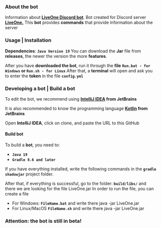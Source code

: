 ### **About the bot**
Information about **[LiveOne Discord bot](https://discord.gg/jN2XgNJmfR)**.
Bot created for Discord server **[LiveOne.](https://discord.gg/jN2XgNJmfR)**
This **bot** provides **commands** that provide information about the server

### **Usage | Installation**
**Dependencies**: **`Java Version 19`**
You can download the **Jar** file from **releases**, the newer the version the more **features**.

After you have **downloaded the bot**, run it through the **file** **`Run.bat - for Windows` or `Run.sh - for Linux`**
After that, a **terminal** will open and ask you to enter the **token** in the file **`config.yml`**

### **Developing a bot | Build a bot**

To edit the bot, we recommend using **[IntelliJ IDEA](https://www.jetbrains.com/idea/) from JetBrains**

It is also recommended to know the programming language **[Kotlin](https://kotlinlang.org/) from JetBrains**

Open **IntelliJ IDEA**, click on clone, and paste the URL to this GitHub

#### Build bot
To build a **bot**, you need to:
- **`Java 19`**
- **`Gradle 8.6 and later`**

If you have everything installed, write the following commands in the **`gradle shadowjar`** project folder.

After that, if everything is successful, go to the folder: **`build/libs/`** and there we are looking for the file LiveOne<Version>.jar
In order to run the file, you can create a file 
- For Windows: **`FileName.bat`** and write there java -jar LiveOne<Version>.jar
- For Linux/MacOS **`FileName.sh`** and write there java -jar LiveOne<Version>.jar

### **Attention**: the **bot** is still in beta!